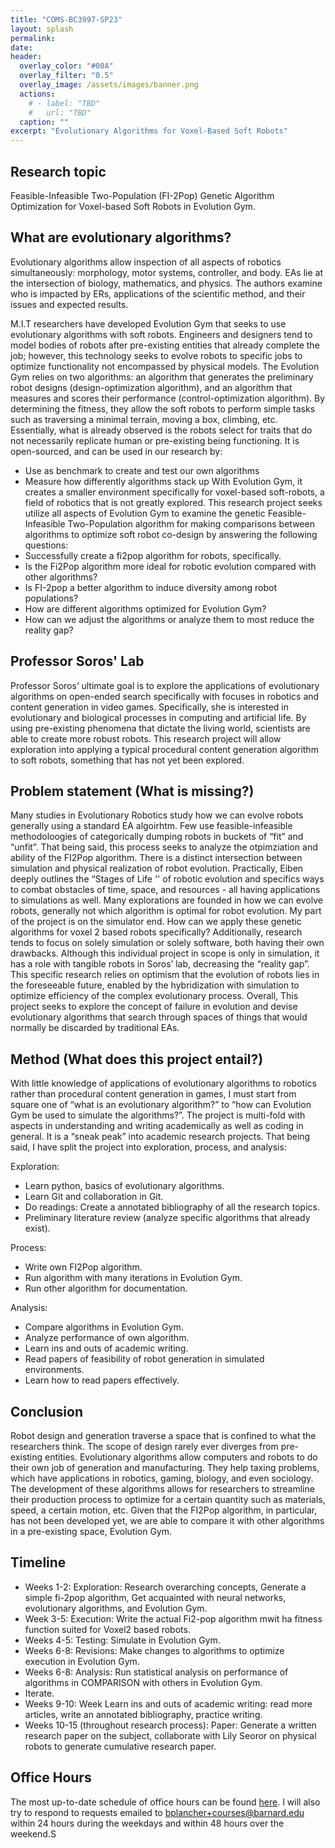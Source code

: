 ```yaml
---
title: "COMS-BC3997-SP23"
layout: splash
permalink: 
date:
header:
  overlay_color: "#00A"
  overlay_filter: "0.5"
  overlay_image: /assets/images/banner.png
  actions:
    # - label: "TBD"
    #   url: "TBD"
  caption: ""
excerpt: "Evolutionary Algorithms for Voxel-Based Soft Robots"
---
```


## Research topic
Feasible-Infeasible Two-Population (FI-2Pop) Genetic Algorithm Optimization for Voxel-based Soft Robots in Evolution Gym.

## What are evolutionary algorithms?
Evolutionary algorithms allow inspection of all aspects of robotics simultaneously: morphology, motor systems, controller, and body. EAs lie at the intersection of biology, mathematics, and physics. The authors examine who is impacted by ERs, applications of the scientific method, and their issues and expected results. 

M.I.T researchers have developed Evolution Gym that seeks to use evolutionary algorithms with soft robots. Engineers and designers tend to model bodies of robots after pre-existing entities that already complete the job; however, this technology seeks to evolve robots to specific jobs to optimize functionality not encompassed by physical models. 
The Evolution Gym relies on two algorithms: an algorithm that generates the preliminary robot designs (design-optimization algorithm), and an algorithm that measures and scores their performance (control-optimization algorithm). By determining the fitness, they allow the soft robots to perform simple tasks such as traversing a minimal terrain, moving a box, climbing, etc. Essentially, what is already observed is the robots select for traits that do not necessarily replicate human or pre-existing being functioning. It is open-sourced, and can be used in our research by: 
+ Use as benchmark to create and test our own algorithms
+ Measure how differently algorithms stack up
With Evolution Gym, it creates a smaller environment specifically for voxel-based soft-robots, a field of robotics that is not greatly explored. This research project seeks utilize all aspects of Evolution Gym to examine the genetic Feasible-Infeasible Two-Population algorithm for making comparisons between algorithms to optimize soft robot co-design by answering the following questions:
+ Successfully create a fi2pop algorithm for robots, specifically.
+ Is the Fi2Pop algorithm more ideal for robotic evolution compared with other algorithms?
+ Is FI-2pop a better algorithm to induce diversity among robot populations?
+ How are different algorithms optimized for Evolution Gym?
+ How can we adjust the algorithms or analyze them to most reduce the reality gap?

## Professor Soros' Lab
Professor Soros’ ultimate goal is to explore the applications of evolutionary algorithms on open-ended search specifically with focuses in robotics and content generation in video games. Specifically, she is interested in evolutionary and biological processes in computing and artificial life. By using pre-existing phenomena that dictate the living world, scientists are able to create more robust robots. This research project will allow exploration into applying a typical procedural content generation algorithm to soft robots, something that has not yet been explored. 


## Problem statement (What is missing?)
Many studies in Evolutionary Robotics study how we can evolve robots generally using a standard EA algoirhtm. Few use feasible-infeasible methodoloogies of categorically dumping robots in buckets of “fit” and “unfit”. That being said, this process seeks to analyze the otpimziation and ability of the FI2Pop algorithm.
There is a distinct intersection between simulation and physical realization of robot evolution. Practically, Eiben deeply outlines the “Stages of Life '' of robotic evolution and specifics ways to combat obstacles of time, space, and resources - all having applications to simulations as well. Many explorations are founded in how we can evolve robots, generally not which algorithm is optimal for robot evolution. My part of the project is on the simulator end. How can we apply these genetic algorithms for voxel 2 based robots specifically? Additionally, research tends to focus on solely simulation or solely software, both having their own drawbacks. Although this individual project in scope is only in simulation, it has a role with tangible robots in Soros’ lab, decreasing the “reality gap”. This specific research relies on optimism that the evolution of robots lies in the foreseeable future, enabled by the hybridization with simulation to optimize efficiency of the complex evolutionary process.
Overall, This project seeks to explore the concept of failure in evolution and devise evolutionary algorithms that search through spaces of things that would normally be discarded by traditional EAs.


## Method (What does this project entail?)
With little knowledge of applications of evolutionary algorithms to robotics rather than procedural content generation in games, I must start from square one of “what is an evolutionary algorithm?” to  “how can Evolution Gym be used to simulate the algorithms?”. The project is multi-fold with aspects in understanding and writing academically as well as coding in general. It is a “sneak peak” into academic research projects. That being said, I have split the project into exploration, process, and analysis: 

Exploration:
+ Learn python, basics of evolutionary algorithms.
+ Learn Git and collaboration in Git.
+ Do readings: Create a annotated bibliography of all the research topics.
+ Preliminary literature review (analyze specific algorithms that already exist).

Process:
+ Write own FI2Pop algorithm.
+ Run algorithm with many iterations in Evolution Gym.
+ Run other algorithm for documentation.

Analysis:
+ Compare algorithms in Evolution Gym.
+ Analyze performance of own algorithm.
+ Learn ins and outs of academic writing.
+ Read papers of feasibility of robot generation in simulated environments.
+ Learn how to read papers effectively.

## Conclusion
Robot design and generation traverse a space that is confined to what the researchers think. The scope of design rarely ever diverges from pre-existing entities. Evolutionary algorithms allow computers and robots to do their own job of generation and manufacturing. They help taxing problems, which have applications in robotics, gaming, biology, and even sociology. The development of these algorithms allows for researchers to streamline their production process to optimize for a certain quantity such as materials, speed, a certain motion, etc. Given that the FI2Pop algorithm, in particular, has not been developed yet, we are able to compare it with other algorithms in a pre-existing space, Evolution Gym.

## Timeline

+ Weeks 1-2: Exploration: Research overarching concepts, Generate a simple fi-2pop algorithm, Get acquainted with neural networks, evolutionary algorithms, and Evolution Gym.
+ Week 3-5: Execution: Write the actual Fi2-pop algorithm mwit ha fitness function suited for Voxel2 based robots.
+ Weeks 4-5: Testing: Simulate in Evolution Gym.
+ Weeks 6-8: Revisions: Make changes to algorithms to optimize execution in Evolution Gym.
+ Weeks 6-8: Analysis: Run statistical analysis on performance of algorithms in COMPARISON with others in Evolution Gym.
+ Iterate.
+ Weeks 9-10: Week Learn ins and outs of academic writing: read more articles, write an annotated bibliography, practice writing.
+ Weeks 10-15 (throughout research process): Paper: Generate a written research paper on the subject, collaborate with Lily Seoror on physical robots to generate cumulative research paper.


## Office Hours
The most up-to-date schedule of office hours can be found [here](https://brianplancher.com/office_hours). I will also try to respond to requests emailed to bplancher+courses@barnard.edu within 24 hours during the weekdays and within 48 hours over the weekend.S